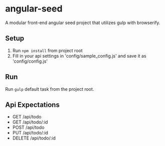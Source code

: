 # angular-seed
A modular front-end angular seed project that utilizes gulp with browserify.

## Setup
1. Run ```npm install``` from project root
2. Fill in your api settings in 'config/sample_config.js' and save it as 'config/config.js'

## Run
Run ```gulp``` default task from the project root.

## Api Expectations
- GET /api/todo
- GET /api/todo/:id
- POST /api/todo
- PUT /api/todo/:id
- DELETE /api/todo/:id
